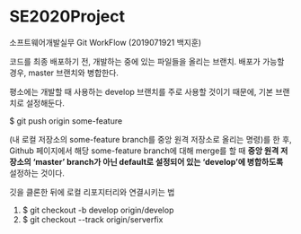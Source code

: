 # SE2020Project
소프트웨어개발실무 Git WorkFlow (2019071921 백지훈)

코드를 최종 배포하기 전, 개발하는 중에 있는 파일들을 올리는 브랜치. 배포가 가능할 경우, master 브랜치와 병합한다.

평소에는 개발할 때 사용하는 develop 브랜치를 주로 사용할 것이기 때문에, 기본 브랜치로 설정해둔다.

$ git push origin some-feature

(내 로컬 저장소의 some-feature branch를 중앙 원격 저장소로 올리는 명령)를 한 후,
Github 페이지에서 해당 some-feature branch에 대해 merge를 할 때 **중앙 원격 저장소의 ‘master’ branch가 아닌 default로 설정되어 있는 ‘develop’에 병합하도록**  설정하는 것이다.

깃을 클론한 뒤에 로컬 리포지터리와 연결시키는 법

1. $ git checkout -b develop origin/develop
2. $ git checkout --track origin/serverfix
